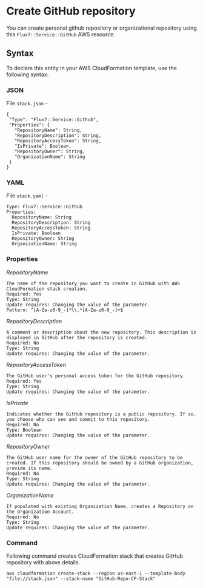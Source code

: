 # Create GitHub repository
You can create personal github repository or organizational repository using this  `Flux7::Service::GitHub` AWS resource.

## Syntax
To declare this entity in your AWS CloudFormation template, use the following syntax: 

### JSON
File `stack.json` -
```
{
 "Type": "Flux7::Service::Github",
 "Properties": {
   "RepositoryName": String,
   "RepositoryDescription": String,
   "RepositoryAccessToken": String,
   "IsPrivate": Boolean,
   "RepositoryOwner": String,
   "OrganizationName": String
 }
}
```

### YAML
File `stack.yaml` -
```
Type: Flux7::Service::Github
Properties:
  RepositoryName: String
  RepositoryDescription: String
  RepositoryAccessToken: String
  IsPrivate: Boolean
  RepositoryOwner: String
  OrganizationName: String
```

### Properties


_RepositoryName_

	The name of the repository you want to create in GitHub with AWS CloudFormation stack creation.
	Required: Yes
	Type: String
	Update requires: Changing the value of the parameter.
	Pattern: ^[A-Za-z0-9_-]*\\.*[A-Za-z0-9_-]+$

_RepositoryDescription_

	A comment or description about the new repository. This description is displayed in GitHub after the repository is created.
	Required: No
	Type: String
	Update requires: Changing the value of the parameter.
 
_RepositoryAccessToken_

	The GitHub user's personal access token for the GitHub repository.
	Required: Yes
	Type: String
	Update requires: Changing the value of the parameter.
 
_IsPrivate_

	Indicates whether the GitHub repository is a public repository. If so, you choose who can see and commit to this repository.
	Required: No
	Type: Boolean
	Update requires: Changing the value of the parameter.

_RepositoryOwner_

	The GitHub user name for the owner of the GitHub repository to be created. If this repository should be owned by a GitHub organization, provide its name.
	Required: No
	Type: String
	Update requires: Changing the value of the parameter.
 
 _OrganizationName_

	If populated with existing Organization Name, creates a Repository on the Organization Account.
	Required: No
	Type: String
	Update requires: Changing the value of the parameter.

### Command
Following command creates CloudFormation stack that creates GitHub repository with above details.
```
aws cloudformation create-stack --region us-east-1 --template-body "file://stack.json" --stack-name "GitHub-Repo-CF-Stack"
```
